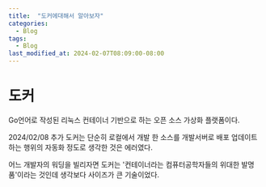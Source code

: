 ```yaml
---
title:  "도커에대해서 알아보자"
categories:
  - Blog
tags:
  - Blog
last_modified_at: 2024-02-07T08:09:00-08:00
---
```

# 도커
Go언어로 작성된 리눅스 컨테이너 기반으로 하는 오픈 소스 가상화 플랫폼이다.

2024/02/08 추가
도커는 단순히 로컬에서 개발 한 소스를 개발서버로 배포 업데이트하는 행위의 자동화 정도로 생각한 것은 에러였다.

어느 개발자의 워딩을 빌리자면 도커는 '컨테이너라는 컴퓨터공학자들의 위대한 발명품'이라는 것인데 생각보다 사이즈가 큰 기술이었다.
